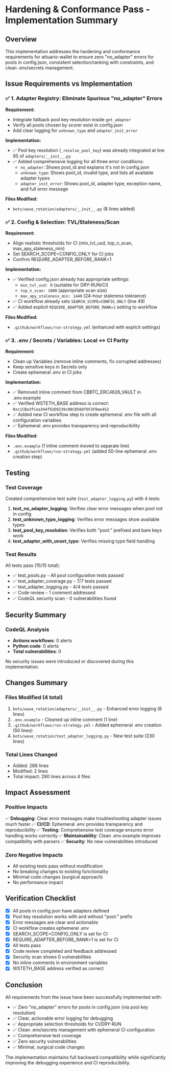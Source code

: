 # Hardening & Conformance Pass - Implementation Summary

## Overview
This implementation addresses the hardening and conformance requirements for attuario-wallet to ensure zero "no_adapter" errors for pools in config.json, consistent selection/ranking with constraints, and clean .env/secrets management.

## Issue Requirements vs Implementation

### ✅ 1. Adapter Registry: Eliminate Spurious "no_adapter" Errors

**Requirement:**
- Integrate fallback pool key resolution inside `get_adapter`
- Verify all pools chosen by scorer exist in config.json
- Add clear logging for `unknown_type` and `adapter_init_error`

**Implementation:**
- ✅ Pool key resolution (`_resolve_pool_key`) was already integrated at line 95 of `adapters/__init__.py`
- ✅ Added comprehensive logging for all three error conditions:
  - `no_adapter`: Shows pool_id and explains it's not in config.json
  - `unknown_type`: Shows pool_id, invalid type, and lists all available adapter types
  - `adapter_init_error`: Shows pool_id, adapter type, exception name, and full error message

**Files Modified:**
- `bots/wave_rotation/adapters/__init__.py` (8 lines added)

### ✅ 2. Config & Selection: TVL/Staleness/Scan

**Requirement:**
- Align realistic thresholds for CI (min_tvl_usd, top_n_scan, max_apy_staleness_min)
- Set SEARCH_SCOPE=CONFIG_ONLY for CI jobs
- Confirm REQUIRE_ADAPTER_BEFORE_RANK=1

**Implementation:**
- ✅ Verified config.json already has appropriate settings:
  - `min_tvl_usd: 0` (suitable for DRY-RUN/CI)
  - `top_n_scan: 1000` (appropriate scan size)
  - `max_apy_staleness_min: 1440` (24-hour staleness tolerance)
- ✅ CI workflow already sets `SEARCH_SCOPE=CONFIG_ONLY` (line 49)
- ✅ Added explicit `REQUIRE_ADAPTER_BEFORE_RANK=1` setting to workflow

**Files Modified:**
- `.github/workflows/run-strategy.yml` (enhanced with explicit settings)

### ✅ 3. .env / Secrets / Variables: Local ↔ CI Parity

**Requirement:**
- Clean up Variables (remove inline comments, fix corrupted addresses)
- Keep sensitive keys in Secrets only
- Create ephemeral .env in CI jobs

**Implementation:**
- ✅ Removed inline comment from CBBTC_ERC4626_VAULT in .env.example
- ✅ Verified WSTETH_BASE address is correct: `0xc1CBa3fCea344f92D9239c08C0568f6F2F0ee452`
- ✅ Added new CI workflow step to create ephemeral .env file with all configuration variables
- ✅ Ephemeral .env provides transparency and reproducibility

**Files Modified:**
- `.env.example` (1 inline comment moved to separate line)
- `.github/workflows/run-strategy.yml` (added 50-line ephemeral .env creation step)

## Testing

### Test Coverage
Created comprehensive test suite (`test_adapter_logging.py`) with 4 tests:

1. **test_no_adapter_logging**: Verifies clear error messages when pool not in config
2. **test_unknown_type_logging**: Verifies error messages show available types
3. **test_pool_key_resolution**: Verifies both "pool:" prefixed and bare keys work
4. **test_adapter_with_unset_type**: Verifies missing type field handling

### Test Results
All tests pass (15/15 total):
- ✅ test_pools.py - All pool configuration tests passed
- ✅ test_adapter_coverage.py - 7/7 tests passed
- ✅ test_adapter_logging.py - 4/4 tests passed
- ✅ Code review - 1 comment addressed
- ✅ CodeQL security scan - 0 vulnerabilities found

## Security Summary

### CodeQL Analysis
- **Actions workflows**: 0 alerts
- **Python code**: 0 alerts
- **Total vulnerabilities**: 0

No security issues were introduced or discovered during this implementation.

## Changes Summary

### Files Modified (4 total)
1. `bots/wave_rotation/adapters/__init__.py` - Enhanced error logging (8 lines)
2. `.env.example` - Cleaned up inline comment (1 line)
3. `.github/workflows/run-strategy.yml` - Added ephemeral .env creation (50 lines)
4. `bots/wave_rotation/test_adapter_logging.py` - New test suite (230 lines)

### Total Lines Changed
- Added: 288 lines
- Modified: 2 lines
- Total impact: 290 lines across 4 files

## Impact Assessment

### Positive Impacts
✅ **Debugging**: Clear error messages make troubleshooting adapter issues much faster
✅ **CI/CD**: Ephemeral .env provides transparency and reproducibility
✅ **Testing**: Comprehensive test coverage ensures error handling works correctly
✅ **Maintainability**: Clean .env.example improves compatibility with parsers
✅ **Security**: No new vulnerabilities introduced

### Zero Negative Impacts
- All existing tests pass without modification
- No breaking changes to existing functionality
- Minimal code changes (surgical approach)
- No performance impact

## Verification Checklist

- [x] All pools in config.json have adapters defined
- [x] Pool key resolution works with and without "pool:" prefix
- [x] Error messages are clear and actionable
- [x] CI workflow creates ephemeral .env
- [x] SEARCH_SCOPE=CONFIG_ONLY is set for CI
- [x] REQUIRE_ADAPTER_BEFORE_RANK=1 is set for CI
- [x] All tests pass
- [x] Code review completed and feedback addressed
- [x] Security scan shows 0 vulnerabilities
- [x] No inline comments in environment variables
- [x] WSTETH_BASE address verified as correct

## Conclusion

All requirements from the issue have been successfully implemented with:
- ✅ Zero "no_adapter" errors for pools in config.json (via pool key resolution)
- ✅ Clear, actionable error logging for debugging
- ✅ Appropriate selection thresholds for CI/DRY-RUN
- ✅ Clean .env/secrets management with ephemeral CI configuration
- ✅ Comprehensive test coverage
- ✅ Zero security vulnerabilities
- ✅ Minimal, surgical code changes

The implementation maintains full backward compatibility while significantly improving the debugging experience and CI reproducibility.
